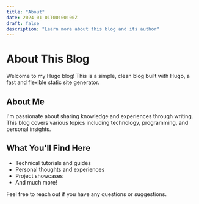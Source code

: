 ```yaml
---
title: "About"
date: 2024-01-01T00:00:00Z
draft: false
description: "Learn more about this blog and its author"
---
```


# About This Blog

Welcome to my Hugo blog! This is a simple, clean blog built with Hugo, a fast and flexible static site generator.

## About Me

I'm passionate about sharing knowledge and experiences through writing. This blog covers various topics including technology, programming, and personal insights.

## What You'll Find Here

- Technical tutorials and guides
- Personal thoughts and experiences
- Project showcases
- And much more!

Feel free to reach out if you have any questions or suggestions.
